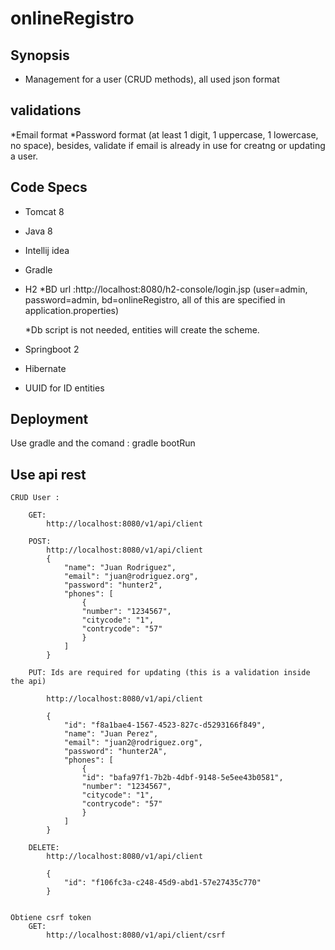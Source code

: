 # onlineRegistro
## Synopsis
* Management for a user (CRUD methods), all used json format


## validations 
*Email format
*Password format (at least 1 digit, 1 uppercase, 1 lowercase, no space), besides, validate if email is already in use for creatng or updating a user.
	


## Code Specs
* Tomcat 8
* Java 8
* Intellij idea
* Gradle
* H2 
	*BD url :http://localhost:8080/h2-console/login.jsp (user=admin, password=admin, bd=onlineRegistro, all of this are specified in application.properties)
	
	*Db script is not needed, entities will create the scheme.
* Springboot 2
* Hibernate
* UUID for ID entities



## Deployment
Use gradle and the comand : gradle bootRun


## Use api rest
	CRUD User :
		
		GET: 
			http://localhost:8080/v1/api/client
		
		POST:
			http://localhost:8080/v1/api/client
			{
				"name": "Juan Rodriguez",
				"email": "juan@rodriguez.org",
				"password": "hunter2",
				"phones": [
					{
					"number": "1234567",
					"citycode": "1",
					"contrycode": "57"
					}
				]
			}
			
		PUT: Ids are required for updating (this is a validation inside the api)
		
			http://localhost:8080/v1/api/client
			
			{
				"id": "f8a1bae4-1567-4523-827c-d5293166f849",
				"name": "Juan Perez",
				"email": "juan2@rodriguez.org",
				"password": "hunter2A",
				"phones": [
					{
					"id": "bafa97f1-7b2b-4dbf-9148-5e5ee43b0581",
					"number": "1234567",
					"citycode": "1",
					"contrycode": "57"
					}
				]
			}
			
		DELETE:
			http://localhost:8080/v1/api/client
			
			{
				"id": "f106fc3a-c248-45d9-abd1-57e27435c770"
			}

	
	Obtiene csrf token
		GET:
			http://localhost:8080/v1/api/client/csrf
			
